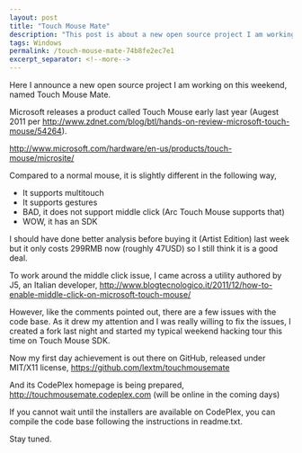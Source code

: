 ```yaml
---
layout: post
title: "Touch Mouse Mate"
description: "This post is about a new open source project I am working on this weekend, named Touch Mouse Mate."
tags: Windows
permalink: /touch-mouse-mate-74b8fe2ec7e1
excerpt_separator: <!--more-->
---
```

Here I announce a new open source project I am working on this weekend, named Touch Mouse Mate.
<!--more-->

Microsoft releases a product called Touch Mouse early last year (Augest 2011 per http://www.zdnet.com/blog/btl/hands-on-review-microsoft-touch-mouse/54264).

http://www.microsoft.com/hardware/en-us/products/touch-mouse/microsite/

Compared to a normal mouse, it is slightly different in the following way,

* It supports multitouch
* It supports gestures
* BAD, it does not support middle click (Arc Touch Mouse supports that)
* WOW, it has an SDK

I should have done better analysis before buying it (Artist Edition) last week but it only costs 299RMB now (roughly 47USD) so I still think it is a good deal.

To work around the middle click issue, I came across a utility authored by J5, an Italian developer,
http://www.blogtecnologico.it/2011/12/how-to-enable-middle-click-on-microsoft-touch-mouse/

However, like the comments pointed out, there are a few issues with the code base. As it drew my attention and I was really willing to fix the issues, I created a fork last night and started my typical weekend hacking tour this time on Touch Mouse SDK.

Now my first day achievement is out there on GitHub, released under MIT/X11 license,
https://github.com/lextm/touchmousemate

And its CodePlex homepage is being prepared,
http://touchmousemate.codeplex.com (will be online in the coming days)

If you cannot wait until the installers are available on CodePlex, you can compile the code base following the instructions in readme.txt.

Stay tuned.